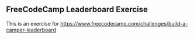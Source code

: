 ## FreeCodeCamp Leaderboard Exercise

This is an exercise for https://www.freecodecamp.com/challenges/build-a-camper-leaderboard

